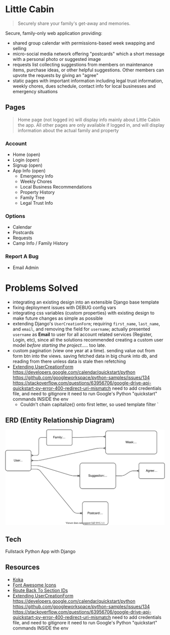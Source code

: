 # Little Cabin

> Securely share your family's get-away and memories.

Secure, family-only web application providing:

- shared group calendar with permissions-based week swapping and selling
- micro-social media network offering "postcards" which a short message with a personal photo or suggested image
- requests list collecting suggestions from members on maintenance items, purchase ideas, or other helpful suggestions. Other members can upvote the requests by giving an "agree"
- static pages with important information including legal trust information, weekly chores, dues schedule, contact info for local businesses and emergency situations

## Pages

> Home page (not logged in) will display info mainly about Little Cabin the app. All other pages are only available if logged in, and will display information about the actual family and property

### Account

- Home (open)
- Login (open)
- Signup (open)
- App Info (open)
  - Emergency Info
  - Weekly Chores
  - Local Business Recommendations
  - Property History
  - Family Tree
  - Legal Trust Info

### Options

- Calendar
- Postcards
- Requests
- Camp Info / Family History

### Report A Bug

- Email Admin

# Problems Solved

- integrating an existing design into an extensible Django base template
- fixing deployment issues with DEBUG config vars
- integrating css variables (custom properties) with existing design to make future changes as simple as possible
- extending Django's `UserCreationForm`; requiring `first_name`, `last_name`, and `email`, and removing the field for `username`; actually presented `username` as **Email** to user for all account related services (Register, Login, etc), since all the solutions recommended creating a custom user model _before starting the project_..... too late.
- custom pagination (view one year at a time). sending value out from form btn into the views. saving fetched data in big chunk into db, and reading from there unless data is stale then refetching
- [Extending UserCreationForm](https://dev.to/yahaya_hk/usercreation-form-with-multiple-fields-in-django-ek9)
  https://developers.google.com/calendar/quickstart/python
  https://github.com/googleworkspace/python-samples/issues/134
  https://stackoverflow.com/questions/63956706/google-drive-api-quickstart-py-error-400-redirect-uri-mismatch
  need to add credentials file, and need to gitignore it
  need to run Google's Python "quickstart" commands INSIDE the env
  - Couldn't chain capitalize() onto first letter, so used template filter `

## ERD (Entity Relationship Diagram)

![ERD of Project Models](erd.svg)

## Tech

Fullstack Python App with Django

## Resources

- [Koka](https://angrystudio.com/themes/koka-free-bootstrap-5-website-template/)
- [Font Awesome Icons](https://fontawesome.com/)
- [Route Back To Section IDs](https://engineertodeveloper.com/a-better-way-to-route-back-to-a-section-ids-in-django/)
- [Extending UserCreationForm](https://dev.to/yahaya_hk/usercreation-form-with-multiple-fields-in-django-ek9)
  https://developers.google.com/calendar/quickstart/python
  https://github.com/googleworkspace/python-samples/issues/134
  https://stackoverflow.com/questions/63956706/google-drive-api-quickstart-py-error-400-redirect-uri-mismatch
  need to add credentials file, and need to gitignore it
  need to run Google's Python "quickstart" commands INSIDE the env
